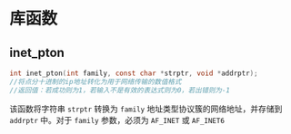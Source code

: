 # 库函数

## inet_pton

```c
int inet_pton(int family, const char *strptr, void *addrptr);     
//将点分十进制的ip地址转化为用于网络传输的数值格式
//返回值：若成功则为1，若输入不是有效的表达式则为0，若出错则为-1
```

该函数将字符串 `strptr` 转换为 `family` 地址类型协议簇的网络地址，并存储到 `addrptr` 中。对于 `family` 参数，必须为 `AF_INET` 或 `AF_INET6`
